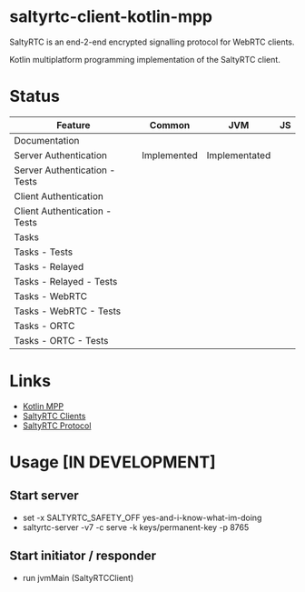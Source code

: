# saltyrtc-client-kotlin-mpp
SaltyRTC is an end-2-end encrypted signalling protocol for WebRTC clients.

Kotlin multiplatform programming implementation of the SaltyRTC client. 



# Status 


| Feature                      | Common       | JVM          | JS |
| -------------                | -------------| -------------|------------- |
| Documentation                |              |              | |
| Server Authentication        |  Implemented | Implementated| |
| Server Authentication - Tests|              |              | |
| Client Authentication        |              |              | |
| Client Authentication - Tests|              |              | |
| Tasks                        |              |              | |
| Tasks - Tests                |              |              | |
| Tasks - Relayed              |              |              | |
| Tasks - Relayed - Tests      |              |              | |
| Tasks - WebRTC               |              |              | |
| Tasks - WebRTC - Tests       |              |              | |
| Tasks - ORTC                 |              |              | |
| Tasks - ORTC - Tests         |              |              | |

# Links
* [Kotlin MPP](https://kotlinlang.org/docs/reference/mpp-intro.html)
* [SaltyRTC Clients](https://saltyrtc.org/pages/implementations.html) 
* [SaltyRTC Protocol](https://github.com/saltyrtc/saltyrtc-meta/blob/master/Protocol.md) 

# Usage [IN DEVELOPMENT]


## Start server 
* set -x SALTYRTC_SAFETY_OFF yes-and-i-know-what-im-doing
* saltyrtc-server -v7 -c serve  -k keys/permanent-key -p 8765

## Start initiator / responder
* run jvmMain (SaltyRTCClient)

